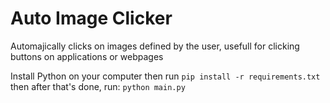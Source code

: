 # Auto Image Clicker
Automajically clicks on images defined by the user, usefull for clicking buttons on applications or webpages


Install Python on your computer then run
`pip install -r requirements.txt`
then after that's done, run:
`python main.py`

